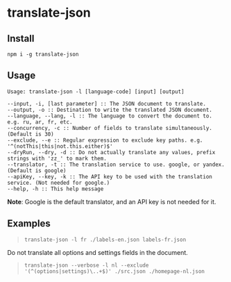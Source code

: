 translate-json
=====

## Install

    npm i -g translate-json

## Usage

    Usage: translate-json -l [language-code] [input] [output]

    --input, -i, [last parameter] :: The JSON document to translate. 
    --output, -o :: Destination to write the translated JSON document.
    --language, --lang, -l :: The language to convert the document to. e.g. ru, ar, fr, etc.
    --concurrency, -c :: Number of fields to translate simultaneously. (Default is 30)
    --exclude, --e :: Regular expression to exclude key paths. e.g. '^(notThis|this|not.this.either)$'
    --dryRun, --dry, -d :: Do not actually translate any values, prefix strings with 'zz_' to mark them.
    --translator, -t :: The translation service to use. google, or yandex. (Default is google)
    --apiKey, --key, -k :: The API key to be used with the translation service. (Not needed for google.)
    --help, -h :: This help message

**Note**: Google is the default translator, and an API key is not needed for it.

## Examples

> `translate-json -l fr ./labels-en.json labels-fr.json`

Do not translate all options and settings fields in the document.

> `translate-json --verbose -l nl --exclude '(^(options|settings)\..+$)' ./src.json ./homepage-nl.json`
